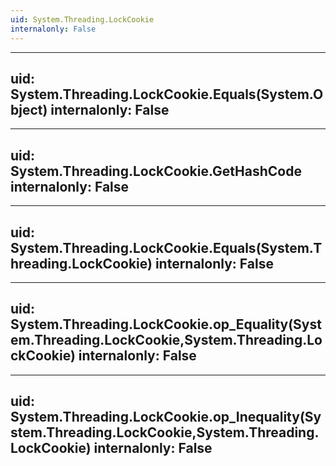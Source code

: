 ```yaml
---
uid: System.Threading.LockCookie
internalonly: False
---
```


---
uid: System.Threading.LockCookie.Equals(System.Object)
internalonly: False
---

---
uid: System.Threading.LockCookie.GetHashCode
internalonly: False
---

---
uid: System.Threading.LockCookie.Equals(System.Threading.LockCookie)
internalonly: False
---

---
uid: System.Threading.LockCookie.op_Equality(System.Threading.LockCookie,System.Threading.LockCookie)
internalonly: False
---

---
uid: System.Threading.LockCookie.op_Inequality(System.Threading.LockCookie,System.Threading.LockCookie)
internalonly: False
---
